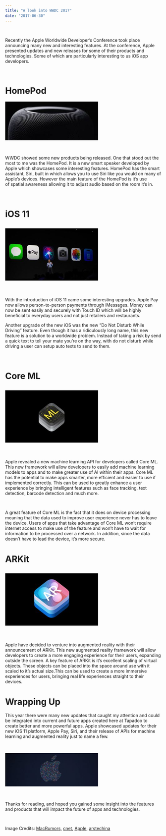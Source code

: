 ```yaml
---
title: "A look into WWDC 2017"
date: "2017-06-30"
---
```


 

Recently the Apple Worldwide Developer’s Conference took place announcing many new and interesting features. At the conference, Apple presented updates and new releases for some of their products and technologies. Some of which are particularly interesting to us iOS app developers.

 

# HomePod

![](images/images-300x125.jpeg)

 

WWDC showed some new products being released. One that stood out the most to me was the HomePod. It is a new smart speaker developed by Apple which showcases some interesting features. HomePod has the smart assistant, Siri, built in which allows you to use Siri like you would on many of Apple’s devices. However the main feature of the HomePod is it’s use of spatial awareness allowing it to adjust audio based on the room it’s in.

 

# iOS 11

## [![](images/wwdcios15-300x169.jpg)](https://tapadoo.wpengine.com/wp-content/uploads/2017/06/wwdcios15.jpg)

 

With the introduction of iOS 11 came some interesting upgrades. Apple Pay now allows person-to-person payments through iMessages. Money can now be sent easily and securely with Touch ID which will be highly beneficial to everyday users and not just retailers and restaurants.

Another upgrade of the new iOS was the new “Do Not Disturb While Driving” feature. Even though it has a ridiculously long name, this new feature is a solution to a worldwide problem. Instead of taking a risk by send a quick text to tell your mate you’re on the way, with do not disturb while driving a user can setup auto texts to send to them.

 

# Core ML

## ![](images/1572_wide_250x141_2x-300x169.jpg)

 

Apple revealed a new machine learning API for developers called Core ML. This new framework will allow developers to easily add machine learning models to apps and to make greater use of AI within their apps. Core ML has the potential to make apps smarter, more efficient and easier to use if implemented correctly. This can be used to greatly enhance a user experience by bringing intelligent features such as face tracking, text detection, barcode detection and much more.

 

A great feature of Core ML is the fact that it does on device processing meaning that the data used to improve user experience never has to leave the device. Users of apps that take advantage of Core ML won’t require internet access to make use of the feature and won’t have to wait for information to be processed over a network. In addition, since the data doesn’t have to lead the device, it’s more secure.

# ARKit

## ![](images/1662_wide_250x141_2x-300x169.jpg)

 

Apple have decided to venture into augmented reality with their announcement of ARKit. This new augmented reality framework will allow developers to create a more engaging experience for their users, expanding outside the screen. A key feature of ARKit is it’s excellent scaling of virtual objects. These objects can be placed into the space around use with it scaled to it’s actual size.This can be used to create a more immersive experiences for users, bringing real life experiences straight to their devices.

# Wrapping Up

This year there were many new updates that caught my attention and could be integrated into current and future apps created here at Tapadoo to create better and more powerful apps. Apple showcased updates for their new iOS 11 platform, Apple Pay, Siri, and their release of APIs for machine learning and augmented reality just to name a few.

 

[![](images/DSC00001-800x533-e1498832831822-300x108.jpg)](https://tapadoo.wpengine.com/wp-content/uploads/2017/06/DSC00001-800x533-e1498832831822.jpg)

 

Thanks for reading, and hoped you gained some insight into the features and products that will impact the future of apps and technologies.

 

Image Credits: [MacRumors](https://www.macrumors.com/roundup/homepod/), [cnet](https://www.cnet.com/news/homepod-ios-11-and-imac-pro-ipad-pro-high-sierra-all-the-news-from-apple-wwdc-2017/), [Apple](https://developer.apple.com/videos/play/wwdc2017/602/), [arstechina](https://arstechnica.com/apple/2017/06/what-to-expect-from-apples-wwdc-2017-keynote-on-monday/)
